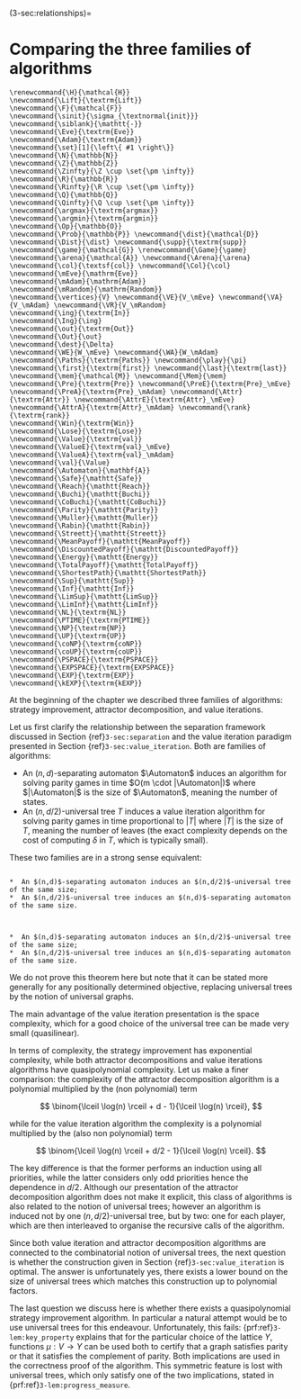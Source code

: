 (3-sec:relationships)=
# Comparing the three families of algorithms

```{math}
\renewcommand{\H}{\mathcal{H}} 
\newcommand{\Lift}{\textrm{Lift}} 
\newcommand{\F}{\mathcal{F}} 
\newcommand{\sinit}{\sigma_{\textnormal{init}}}
\newcommand{\siblank}{\mathtt{-}}
\newcommand{\Eve}{\textrm{Eve}}
\newcommand{\Adam}{\textrm{Adam}}
\newcommand{\set}[1]{\left\{ #1 \right\}}
\newcommand{\N}{\mathbb{N}}
\newcommand{\Z}{\mathbb{Z}}
\newcommand{\Zinfty}{\Z \cup \set{\pm \infty}}
\newcommand{\R}{\mathbb{R}}
\newcommand{\Rinfty}{\R \cup \set{\pm \infty}}
\newcommand{\Q}{\mathbb{Q}}
\newcommand{\Qinfty}{\Q \cup \set{\pm \infty}}
\newcommand{\argmax}{\textrm{argmax}}
\newcommand{\argmin}{\textrm{argmin}}
\newcommand{\Op}{\mathbb{O}}
\newcommand{\Prob}{\mathbb{P}} \newcommand{\dist}{\mathcal{D}} \newcommand{\Dist}{\dist} \newcommand{\supp}{\textrm{supp}} 
\newcommand{\game}{\mathcal{G}} \renewcommand{\Game}{\game} \newcommand{\arena}{\mathcal{A}} \newcommand{\Arena}{\arena} 
\newcommand{\col}{\textsf{col}} \newcommand{\Col}{\col} 
\newcommand{\mEve}{\mathrm{Eve}}
\newcommand{\mAdam}{\mathrm{Adam}}
\newcommand{\mRandom}{\mathrm{Random}}
\newcommand{\vertices}{V} \newcommand{\VE}{V_\mEve} \newcommand{\VA}{V_\mAdam} \newcommand{\VR}{V_\mRandom} 
\newcommand{\ing}{\textrm{In}}
\newcommand{\Ing}{\ing}
\newcommand{\out}{\textrm{Out}}
\newcommand{\Out}{\out}
\newcommand{\dest}{\Delta} 
\newcommand{\WE}{W_\mEve} \newcommand{\WA}{W_\mAdam} 
\newcommand{\Paths}{\textrm{Paths}} \newcommand{\play}{\pi} \newcommand{\first}{\textrm{first}} \newcommand{\last}{\textrm{last}} 
\newcommand{\mem}{\mathcal{M}} \newcommand{\Mem}{\mem} 
\newcommand{\Pre}{\textrm{Pre}} \newcommand{\PreE}{\textrm{Pre}_\mEve} \newcommand{\PreA}{\textrm{Pre}_\mAdam} \newcommand{\Attr}{\textrm{Attr}} \newcommand{\AttrE}{\textrm{Attr}_\mEve} \newcommand{\AttrA}{\textrm{Attr}_\mAdam} \newcommand{\rank}{\textrm{rank}}
\newcommand{\Win}{\textrm{Win}} 
\newcommand{\Lose}{\textrm{Lose}} 
\newcommand{\Value}{\textrm{val}} 
\newcommand{\ValueE}{\textrm{val}_\mEve} 
\newcommand{\ValueA}{\textrm{val}_\mAdam}
\newcommand{\val}{\Value} 
\newcommand{\Automaton}{\mathbf{A}} 
\newcommand{\Safe}{\mathtt{Safe}}
\newcommand{\Reach}{\mathtt{Reach}} 
\newcommand{\Buchi}{\mathtt{Buchi}} 
\newcommand{\CoBuchi}{\mathtt{CoBuchi}} 
\newcommand{\Parity}{\mathtt{Parity}} 
\newcommand{\Muller}{\mathtt{Muller}} 
\newcommand{\Rabin}{\mathtt{Rabin}} 
\newcommand{\Streett}{\mathtt{Streett}} 
\newcommand{\MeanPayoff}{\mathtt{MeanPayoff}} 
\newcommand{\DiscountedPayoff}{\mathtt{DiscountedPayoff}}
\newcommand{\Energy}{\mathtt{Energy}}
\newcommand{\TotalPayoff}{\mathtt{TotalPayoff}}
\newcommand{\ShortestPath}{\mathtt{ShortestPath}}
\newcommand{\Sup}{\mathtt{Sup}}
\newcommand{\Inf}{\mathtt{Inf}}
\newcommand{\LimSup}{\mathtt{LimSup}}
\newcommand{\LimInf}{\mathtt{LimInf}}
\newcommand{\NL}{\textrm{NL}}
\newcommand{\PTIME}{\textrm{PTIME}}
\newcommand{\NP}{\textrm{NP}}
\newcommand{\UP}{\textrm{UP}}
\newcommand{\coNP}{\textrm{coNP}}
\newcommand{\coUP}{\textrm{coUP}}
\newcommand{\PSPACE}{\textrm{PSPACE}}
\newcommand{\EXPSPACE}{\textrm{EXPSPACE}}
\newcommand{\EXP}{\textrm{EXP}}
\newcommand{\kEXP}{\textrm{kEXP}}
```
At the beginning of the chapter we described three families of algorithms: 
strategy improvement, attractor decomposition, and value iterations.


Let us first clarify the relationship between the separation framework discussed in Section {ref}`3-sec:separation`
and the value iteration paradigm presented in Section {ref}`3-sec:value_iteration`.
Both are families of algorithms: 

*  An $(n,d)$-separating automaton $\Automaton$ induces an algorithm for solving parity games in time 
$O(m \cdot |\Automaton|)$ where $|\Automaton|$ is the size of $\Automaton$, meaning the number of states.
*  An $(n,d/2)$-universal tree $T$ induces a value iteration algorithm for solving parity games in time 
proportional to $|T|$ where $|T|$ is the size of $T$, meaning the number of leaves (the exact complexity depends on the cost of computing $\delta$ in $T$, which is typically small).

These two families are in a strong sense equivalent:

````{prf:theorem} NEEDS TITLE AND LABEL 

*  An $(n,d)$-separating automaton induces an $(n,d/2)$-universal tree of the same size;
*  An $(n,d/2)$-universal tree induces an $(n,d)$-separating automaton of the same size.

 

*  An $(n,d)$-separating automaton induces an $(n,d/2)$-universal tree of the same size;
*  An $(n,d/2)$-universal tree induces an $(n,d)$-separating automaton of the same size.

````

We do not prove this theorem here but note that it can be stated more generally for any positionally determined objective,
replacing universal trees by the notion of universal graphs.

The main advantage of the value iteration presentation is the space complexity, which for a good choice of the universal tree
can be made very small (quasilinear).


In terms of complexity, the strategy improvement has exponential complexity, while both attractor decompositions and value iterations algorithms have quasipolynomial complexity.
Let us make a finer comparison: the complexity of the attractor decomposition algorithm is a polynomial multiplied by the (non polynomial) term

$$
\binom{\lceil \log(n) \rceil + d - 1}{\lceil \log(n) \rceil},
$$

while for the value iteration algorithm the complexity is a polynomial multiplied by the (also non polynomial) term

$$
\binom{\lceil \log(n) \rceil + d/2 - 1}{\lceil \log(n) \rceil}.
$$

The key difference is that the former performs an induction using all priorities, while the latter considers only odd priorities hence the dependence in $d/2$.
Although our presentation of the attractor decomposition algorithm does not make it explicit, 
this class of algorithms is also related to the notion of universal trees; 
however an algorithm is induced not by one $(n,d/2)$-universal tree, but by two: one for each player,
which are then interleaved to organise the recursive calls of the algorithm.


Since both value iteration and attractor decomposition algorithms are connected to the combinatorial notion of universal trees,
the next question is whether the construction given in Section {ref}`3-sec:value_iteration` is optimal.
The answer is unfortunately yes, there exists a lower bound on the size of universal trees which matches this construction up to polynomial factors.


The last question we discuss here is whether there exists a quasipolynomial strategy improvement algorithm.
In particular a natural attempt would be to use universal trees for this endeavour.
Unfortunately, this fails:  {prf:ref}`3-lem:key_property` explains that for the particular choice of the lattice $Y$,
functions $\mu : V \to Y$ can be used both to certify that a graph satisfies parity or that it satisfies the complement of parity.
Both implications are used in the correctness proof of the algorithm.
This symmetric feature is lost with universal trees, which only satisfy one of the two implications, stated in  {prf:ref}`3-lem:progress_measure`.
